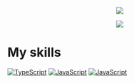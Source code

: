 <div align="center">
  <p>
    <a href="https://github.com/anuraghazra/github-readme-stats">
      <img src="https://github-readme-stats.vercel.app/api?username=syjalo&theme=github_dark">
    </a>
  </p>
  <p>
    <a href="https://github.com/anuraghazra/github-readme-stats">
      <img src="https://github-readme-stats.vercel.app/api/top-langs/?username=syjalo&layout=compact&theme=github_dark">
    </a>
  </p>
</div>

# My skills

[<img alt="TypeScript" src="https://img.shields.io/badge/-TypeScript-ffffff?style=for-the-badge&logo=typescript&logoColor=3078c5" />](https://www.typescriptlang.org/) [<img alt="JavaScript" src="https://img.shields.io/badge/-JavaScript-252525?style=for-the-badge&logo=javascript&logoColor=f7e01d" />](https://developer.mozilla.org/docs/Web/JavaScript) [<img alt="JavaScript" src="https://img.shields.io/badge/-Node.js-252525?style=for-the-badge&logo=node.js&logoColor=689f63" />](https://nodejs.org/)
